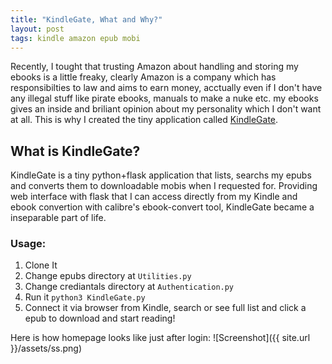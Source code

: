 ```yaml
---
title: "KindleGate, What and Why?"
layout: post
tags: kindle amazon epub mobi
---
```


Recently, I tought that trusting Amazon about handling and storing my ebooks is a little freaky, clearly Amazon is a company which has responsibilties to law and aims to earn money, acctually even if I don't have any illegal stuff like pirate ebooks, manuals to make a nuke etc. my ebooks gives an inside and briliant opinion about my personality which I don't want at all. This is why I created the tiny application called [KindleGate](http://github.com/hzengin/KindleGate).

## What is KindleGate?

KindleGate is a tiny python+flask application that lists, searchs my epubs and converts them to downloadable mobis when I requested for. 
Providing web interface with flask that I can access directly from my Kindle and ebook convertion with calibre's ebook-convert tool, KindleGate became a inseparable part of life.

### Usage:
1. Clone It
2. Change epubs directory at `Utilities.py`
3. Change crediantals directory at `Authentication.py`
4. Run it `python3 KindleGate.py`
5. Connect it via browser from Kindle, search or see full list and click a epub to download and start reading!

Here is how homepage looks like just after login:
![Screenshot]({{ site.url }}/assets/ss.png)
